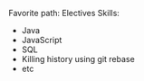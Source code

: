 Favorite path: Electives
Skills:
* Java
* JavaScript
* SQL
* Killing history using git rebase
* etc

